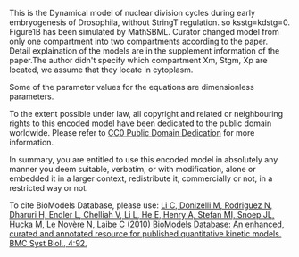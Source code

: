 

This is the Dynamical model of nuclear division cycles during early
embryogenesis of Drosophila, without StringT regulation. so ksstg=kdstg=0.
Figure1B has been simulated by MathSBML. Curator changed model from only one
compartment into two compartments according to the paper. Detail explaination
of the models are in the supplement information of the paper.The author didn't
specify which compartment Xm, Stgm, Xp are located, we assume that they locate
in cytoplasm.

Some of the parameter values for the equations are dimensionless parameters.

  

To the extent possible under law, all copyright and related or neighbouring
rights to this encoded model have been dedicated to the public domain
worldwide. Please refer to [CC0 Public Domain
Dedication](http://creativecommons.org/publicdomain/zero/1.0/) for more
information.

In summary, you are entitled to use this encoded model in absolutely any
manner you deem suitable, verbatim, or with modification, alone or embedded it
in a larger context, redistribute it, commercially or not, in a restricted way
or not.

  

To cite BioModels Database, please use: [Li C, Donizelli M, Rodriguez N,
Dharuri H, Endler L, Chelliah V, Li L, He E, Henry A, Stefan MI, Snoep JL,
Hucka M, Le Novère N, Laibe C (2010) BioModels Database: An enhanced, curated
and annotated resource for published quantitative kinetic models. BMC Syst
Biol., 4:92.](http://www.ncbi.nlm.nih.gov/pubmed/20587024)

